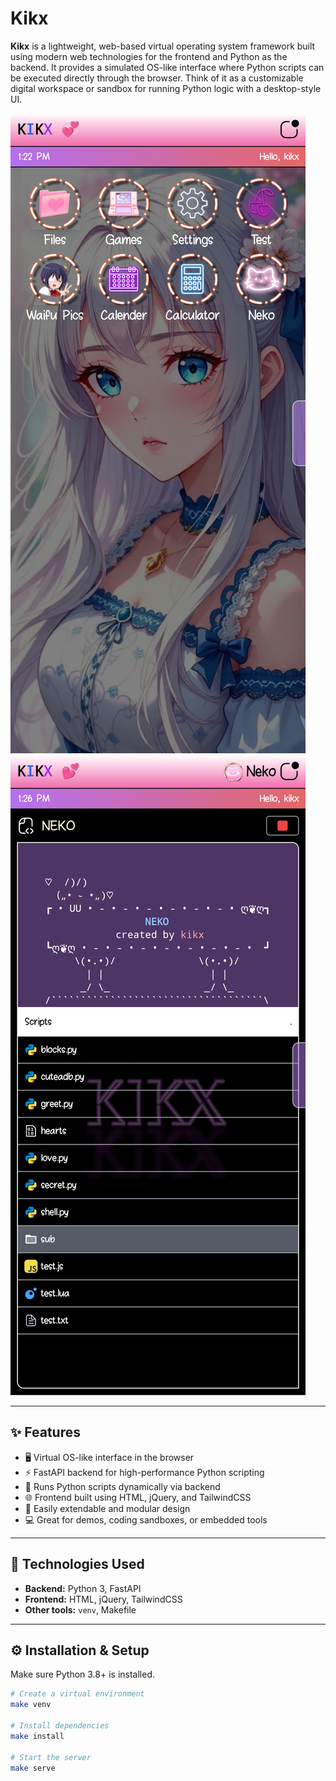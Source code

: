 # Kikx

**Kikx** is a lightweight, web-based virtual operating system framework built using modern web technologies for the frontend and Python as the backend. It provides a simulated OS-like interface where Python scripts can be executed directly through the browser. Think of it as a customizable digital workspace or sandbox for running Python logic with a desktop-style UI.

![Kikx Screenshot 1](docs/screenshots/screen3.jpg)
![Kikx Screenshot 2](docs/screenshots/screen4.jpg)

---

## ✨ Features

- 🖥️ Virtual OS-like interface in the browser  
- ⚡ FastAPI backend for high-performance Python scripting  
- 🧠 Runs Python scripts dynamically via backend  
- 🌐 Frontend built using HTML, jQuery, and TailwindCSS  
- 🔌 Easily extendable and modular design  
- 💻 Great for demos, coding sandboxes, or embedded tools  

---

## 🚀 Technologies Used

- **Backend:** Python 3, FastAPI  
- **Frontend:** HTML, jQuery, TailwindCSS  
- **Other tools:** `venv`, Makefile

---

## ⚙️ Installation & Setup

Make sure Python 3.8+ is installed.

```bash
# Create a virtual environment
make venv

# Install dependencies
make install

# Start the server
make serve
